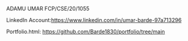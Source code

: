 ADAMU UMAR 
FCP/CSE/20/1055

LinkedIn Account:https://www.linkedin.com/in/umar-barde-97a713296

Portfolio.html: https://github.com/Barde1830/portfolio/tree/main
